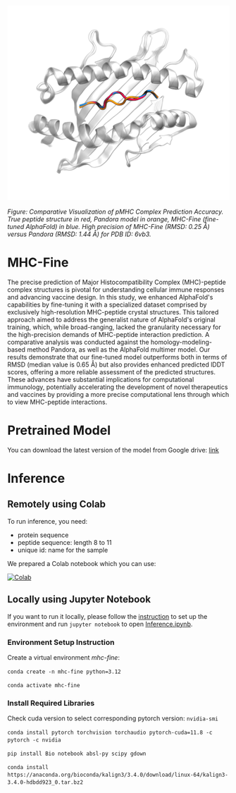 
![6vb3](./img/6vb3.png)

*Figure: Comparative Visualization of pMHC Complex Prediction Accuracy. True peptide structure in red, Pandora model in orange, MHC-Fine (fine-tuned AlphaFold) in blue. High precision of MHC-Fine (RMSD: 0.25 Å) versus Pandora (RMSD: 1.44 Å) for PDB ID: 6vb3.*

# MHC-Fine

The precise prediction of Major Histocompatibility Complex (MHC)-peptide complex structures is pivotal for understanding cellular immune responses and advancing vaccine design. In this study, we enhanced AlphaFold's capabilities by fine-tuning it with a specialized dataset comprised by exclusively high-resolution MHC-peptide crystal structures. This tailored approach aimed to address the generalist nature of AlphaFold's original training, which, while broad-ranging, lacked the granularity necessary for the high-precision demands of MHC-peptide interaction prediction. A comparative analysis was conducted against the homology-modeling-based method Pandora, as well as the AlphaFold multimer model. Our results demonstrate that our fine-tuned model outperforms both in terms of RMSD (median value is 0.65 Å) but also provides enhanced predicted lDDT scores, offering a more reliable assessment of the predicted structures. These advances have substantial implications for computational immunology, potentially accelerating the development of novel therapeutics and vaccines by providing a more precise computational lens through which to view MHC-peptide interactions.

# Pretrained Model

You can download the latest version of the model from Google drive: [link](https://drive.google.com/file/d/1gz8uF8DKE0CzyX_WeDGOX7xP69LjpaZT/view?usp=sharing)

# Inference

## Remotely using Colab

To run inference, you need:

- protein sequence
- peptide sequence: length 8 to 11
- unique id: name for the sample

We prepared a Colab notebook which you can use:

[![Colab](https://colab.research.google.com/assets/colab-badge.svg)](https://colab.research.google.com/drive/1psEiqL2A4V28VwVKSlyx-FlHI15ZI-qs)

## Locally using Jupyter Notebook

If you want to run it locally, please follow the [instruction](#environment-setup-instruction) to set up the environment and 
run `jupyter notebook` to open [Inference.ipynb](./Inference.ipynb).

### Environment Setup Instruction

Create a virtual environment *mhc-fine*:

`conda create -n mhc-fine python=3.12`

`conda activate mhc-fine`

### Install Required Libraries

Check cuda version to select corresponding pytorch version: `nvidia-smi`

`conda install pytorch torchvision torchaudio pytorch-cuda=11.8 -c pytorch -c nvidia`

`pip install Bio notebook absl-py scipy gdown`

`conda install https://anaconda.org/bioconda/kalign3/3.4.0/download/linux-64/kalign3-3.4.0-hdbdd923_0.tar.bz2`

